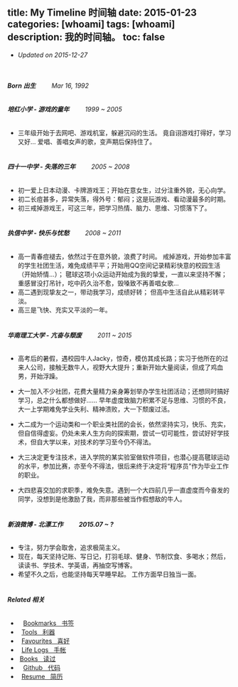 title: My Timeline 时间轴
date: 2015-01-23
categories: [whoami]
tags: [whoami]
description: 我的时间轴。
toc: false
---

- *Updated on 2015-12-27*
<br/>

###### **Born 出生** &nbsp; &nbsp; &nbsp; &nbsp; *Mar 16, 1992* <br/>
###### **培红小学 - 游戏的童年** &nbsp; &nbsp; &nbsp; &nbsp; *1999 ~ 2005*
- 三年级开始于去网吧、游戏机室，躲避沉闷的生活。 竟自诩游戏打得好，学习又好… 爱唱、善唱女声的歌，变声期后保持住了。 <br/><br/>

###### **四十一中学 - 失落的三年** &nbsp; &nbsp; &nbsp; &nbsp; *2005 ~ 2008*

- 初一爱上日本动漫、卡牌游戏王；开始在意女生，过分注重外貌，无心向学。 
- 初二长痘甚多，异常失落，得外号：郁闷；这是玩游戏、看动漫最多的时期。
- 初三戒掉游戏王，可这三年，把学习热情、脑力、思维、习惯落下了。 <br/><br/>

###### **执信中学 - 快乐与忧愁** &nbsp; &nbsp; &nbsp; &nbsp; *2008 ~ 2011*

- 高一青春痘褪去，依然过于在意外貌，浪费了时间。 戒掉游戏，开始参加丰富的学生社团生活，难免成绩平平；开始用QQ空间记录精彩快意的校园生活（开始矫情…）； 毽球这项小众运动开始成为我的挚爱，一直以来坚持不懈；重感冒没打吊针，吃中药久治不愈，毁嗓致不再善唱女歌…
- 高二遇到现挚友之一，带动我学习，成绩好转； 但高中生活自此从精彩转平淡。
- 高三是飞快、充实又平淡的一年。 <br/><br/>

######  **华南理工大学 - 亢奋与颓废** &nbsp; &nbsp; &nbsp; &nbsp; *2011 ~ 2015* <br/>

- 高考后的暑假，遇校园牛人Jacky，惊奇，模仿其成长路；实习于他所在的过来人公司，接触无数牛人，视野大大提升；重新开始大量阅读，但成了鸡血男，开始浮躁。

- 大一加入不少社团，花费大量精力亲身筹划举办学生社团活动；还想同时搞好学习，总之什么都想做好…… 早年虚度致脑力积累不足与思维、习惯的不良，大一上学期难免学业失利、精神溃败，大一下颓废过活。

- 大二成为一个运动类和一个职业类社团的会长，依然坚持实习，快乐、充实，但自信得虚妄。仍处未来人生方向的探索期，尝试一切可能性，尝试好好学技术，但自大学以来，对技术的学习至今仍不得法。

- 大三决定更专注技术，进入学院的某实验室做软件项目，也潜心提高毽球运动的水平，参加比赛，亦至今不得法，很后来终于决定将“程序员”作为毕业工作的职业。

- 大四悲喜交加的求职季，难免失意。遇到一个大四前几乎一直虚度而今奋发的同学，没想到是他激励了我，而非那些被当作假想敌的牛人。 <br/><br/>

###### **新浪微博 - 北漂工作** &nbsp; &nbsp; &nbsp; &nbsp; **2015.07 ~ ?** <br/>

- 专注，努力学会取舍，追求极简主义。
- 现在，每天坚持记账、写日记，打羽毛球、健身、节制饮食、多喝水；然后，读读书、学技术、学英语，再抽空写博客。
- 希望不久之后，也能坚持每天早睡早起。 工作方面早日独当一面。<br/><br/>

###### **Related 相关**

- <i class="fa fa-bookmark-o">&nbsp;</i> &nbsp;[Bookmarks &nbsp; 书签](/bookmarks)
- <i class="fa fa-gears">&nbsp;</i> [Tools &nbsp; 利器](/tools)
- <i class="fa fa-heart-o">&nbsp;</i> [Favourites &nbsp; 喜好](/favourites)
- <i class="fa fa-calendar">&nbsp;</i> [Life Logs &nbsp; 手帐](/lifelogs)
- <span class="val_pos icon-douban"> &nbsp;[Books &nbsp; 读过](http://book.douban.com/people/IceHeGZ/collect?sort=rating&start=0&mode=grid&tags_sort=count)
- <i class="fa fa-github">&nbsp;</i> &nbsp;[Github &nbsp; 代码](http://github.com/IceHe)
- <i class="fa fa-th-list">&nbsp;</i> [Resume &nbsp; 简历](/resume)<br/><br/>

